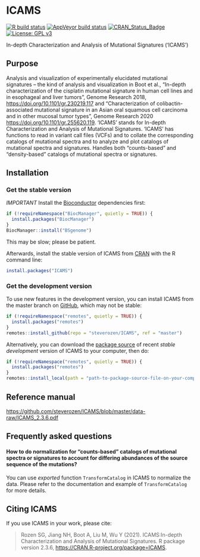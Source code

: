 
<!-- README.md is generated from README.Rmd. Please edit that file -->

# ICAMS

<!-- badges: start -->

[![R build
status](https://github.com/steverozen/ICAMS/workflows/R-CMD-check/badge.svg)](https://github.com/steverozen/ICAMS/actions)
[![AppVeyor build
status](https://ci.appveyor.com/api/projects/status/github/steverozen/ICAMS?branch=master&svg=true)](https://ci.appveyor.com/project/steverozen/ICAMS)
[![CRAN\_Status\_Badge](http://www.r-pkg.org/badges/version/ICAMS)](https://cran.r-project.org/package=ICAMS)
[![License: GPL
v3](https://img.shields.io/badge/License-GPLv3-blue.svg)](https://www.gnu.org/licenses/gpl-3.0)

<!-- badges: end -->

In-depth Characterization and Analysis of Mutational Signatures
(‘ICAMS’)

## Purpose

Analysis and visualization of experimentally elucidated mutational
signatures – the kind of analysis and visualization in Boot et al.,
“In-depth characterization of the cisplatin mutational signature in
human cell lines and in esophageal and liver tumors”, Genome Research
2018, <https://doi.org/10.1101/gr.230219.117> and “Characterization of
colibactin-associated mutational signature in an Asian oral squamous
cell carcinoma and in other mucosal tumor types”, Genome Research 2020
<https://doi.org/10.1101/gr.255620.119>. ‘ICAMS’ stands for In-depth
Characterization and Analysis of Mutational Signatures. ‘ICAMS’ has
functions to read in variant call files (VCFs) and to collate the
corresponding catalogs of mutational spectra and to analyze and plot
catalogs of mutational spectra and signatures. Handles both
“counts-based” and “density-based” catalogs of mutational spectra or
signatures.

## Installation

### Get the stable version

*IMPORTANT* Install the [Bioconductor](https://www.bioconductor.org/)
dependencies first:

``` r
if (!requireNamespace("BiocManager", quietly = TRUE)) {
  install.packages("BiocManager")
}
BiocManager::install("BSgenome")
```

This may be slow; please be patient.

Afterwards, install the stable version of ICAMS from
[CRAN](https://cran.r-project.org/) with the R command line:

``` r
install.packages("ICAMS")
```

### Get the development version

To use new features in the development version, you can install ICAMS
from the master branch on [GitHub](https://github.com/), which may not
be stable:

``` r
if (!requireNamespace("remotes", quietly = TRUE)) {
  install.packages("remotes")
}
remotes::install_github(repo = "steverozen/ICAMS", ref = "master")
```

Alternatively, you can download the [package
source](https://raw.githubusercontent.com/steverozen/ICAMS/master/data-raw/source-file/ICAMS_2.3.6.tar.gz)
of recent *stable development* version of ICAMS to your computer, then
do:

``` r
if (!requireNamespace("remotes", quietly = TRUE)) {
  install.packages("remotes")
}
remotes::install_local(path = "path-to-package-source-file-on-your-computer")
```

## Reference manual

<https://github.com/steverozen/ICAMS/blob/master/data-raw/ICAMS_2.3.6.pdf>

## Frequently asked questions

#### How to do normalization for “counts-based” catalogs of mutational spectra or signatures to account for differing abundances of the source sequence of the mutations?

You can use *exported* function `TransformCatalog` in ICAMS to normalize
the data. Please refer to the documentation and example of
`TransformCatalog` for more details.

## Citing ICAMS

If you use ICAMS in your work, please cite:

> Rozen SG, Jiang NH, Boot A, Liu M, Wu Y (2021). ICAMS:In-depth
> Characterization and Analysis of Mutational Signatures. R package
> version 2.3.6, <https://CRAN.R-project.org/package=ICAMS>.

